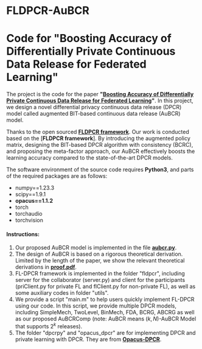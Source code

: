 # FLDPCR-AuBCR
# Code for "Boosting Accuracy of Differentially Private Continuous Data Release for Federated Learning"

The project is the code for the paper **"[Boosting Accuracy of Differentially Private Continuous Data Release for Federated Learning](https://ieeexplore.ieee.org/document/10711967)"**.
In this project, we design a novel differential privacy continuous data release (DPCR) model called augmented BIT-based continuous data release (AuBCR) model.

Thanks to the open sourced [**FLDPCR framework**](https://github.com/imcjp/FLDPCR). Our work is conducted based on the [**FLDPCR framework**]. By introducing the augmented policy matrix, designing the BIT-based DPCR algorithm with consistency (BCRC), and proposing the meta-factor approach, our AuBCR effectively boosts the learning accuracy compared to the state-of-the-art DPCR models.

The software environment of the source code requires **Python3**, and parts of the required packages are as follows:
* numpy==1.23.3
* scipy==1.9.1
* **opacus==1.1.2**
* torch
* torchaudio
* torchvision

#### Instructions:

1. Our proposed AuBCR model is implemented in the file [**aubcr.py**](dpcrpy/bitMethods/aubcr.py).
2. The design of AuBCR is based on a rigorous theoretical derivation. Limited by the length of the paper, we show the relevant theoretical derivations in [**proof.pdf**](proof.pdf).
3. FL-DPCR framework is implemented in the folder "fldpcr", including server for the collaborator (server.py) and client for the participants (priClient.py for private FL and flClient.py for non-private FL), as well as some auxiliary codes in folder "utils".
4. We provide a script "main.m" to help users quickly implement FL-DPCR using our code. In this script, we provide multiple DPCR models, including SimpleMech, TwoLevel, BinMech, FDA, BCRG, ABCRG as well as our proposed AuBCRComp (note: AuBCR means $\left( k,N \right)$-AuBCR Model that supports $2^k$ releases).
5. The folder "dpcrpy" and "opacus_dpcr" are for implementing DPCR and private learning with DPCR. They are from [**Opacus-DPCR**](https://github.com/imcjp/Opacus-DPCR).
